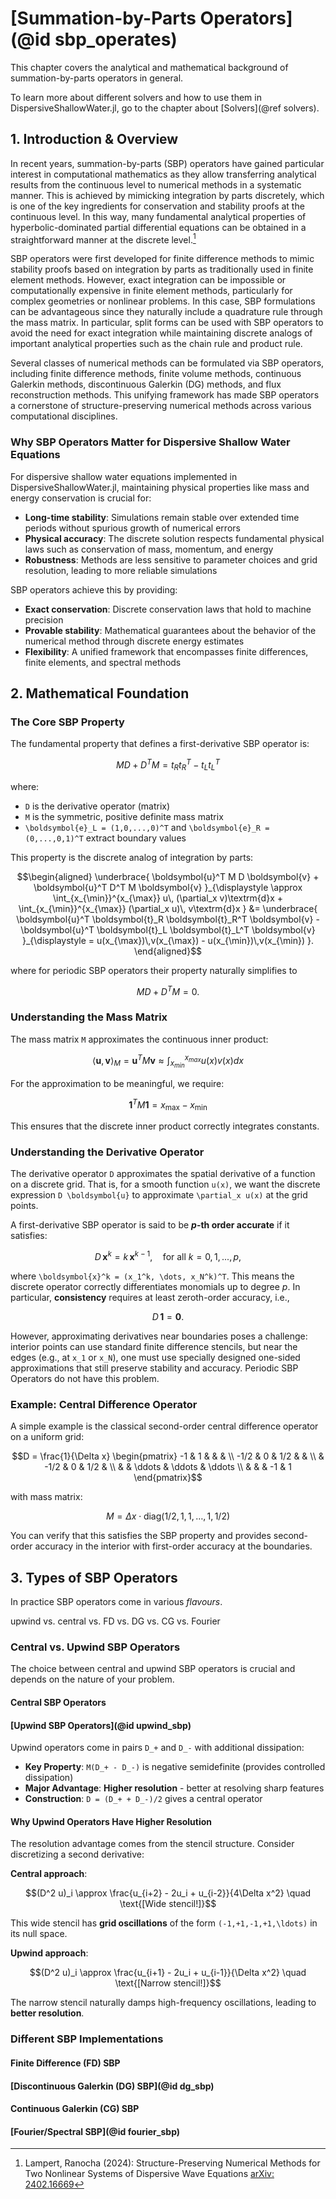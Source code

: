 # [Summation-by-Parts Operators](@id sbp_operates)

This chapter covers the analytical and mathematical background of summation-by-parts operators in general.

To learn more about different solvers and how to use them in DispersiveShallowWater.jl, go to the chapter about [Solvers](@ref solvers).

## 1. Introduction & Overview

In recent years, summation-by-parts (SBP) operators have gained particular interest in computational mathematics as they allow transferring analytical results from the continuous level to numerical methods in a systematic manner. This is achieved by mimicking integration by parts discretely, which is one of the key ingredients for conservation and stability proofs at the continuous level. In this way, many fundamental analytical properties of hyperbolic-dominated partial differential equations can be obtained in a straightforward manner at the discrete level.[^LampertRanocha2024]

SBP operators were first developed for finite difference methods to mimic stability proofs based on integration by parts as traditionally used in finite element methods. However, exact integration can be impossible or computationally expensive in finite element methods, particularly for complex geometries or nonlinear problems. In this case, SBP formulations can be advantageous since they naturally include a quadrature rule through the mass matrix. In particular, split forms can be used with SBP operators to avoid the need for exact integration while maintaining discrete analogs of important analytical properties such as the chain rule and product rule.

Several classes of numerical methods can be formulated via SBP operators, including finite difference methods, finite volume methods, continuous Galerkin methods, discontinuous Galerkin (DG) methods, and flux reconstruction methods. This unifying framework has made SBP operators a cornerstone of structure-preserving numerical methods across various computational disciplines.

### Why SBP Operators Matter for Dispersive Shallow Water Equations

For dispersive shallow water equations implemented in DispersiveShallowWater.jl, maintaining physical properties like mass and energy conservation is crucial for:

- **Long-time stability**: Simulations remain stable over extended time periods without spurious growth of numerical errors
- **Physical accuracy**: The discrete solution respects fundamental physical laws such as conservation of mass, momentum, and energy
- **Robustness**: Methods are less sensitive to parameter choices and grid resolution, leading to more reliable simulations

SBP operators achieve this by providing:

- **Exact conservation**: Discrete conservation laws that hold to machine precision
- **Provable stability**: Mathematical guarantees about the behavior of the numerical method through discrete energy estimates
- **Flexibility**: A unified framework that encompasses finite differences, finite elements, and spectral methods

[^LampertRanocha2024]:
    Lampert, Ranocha (2024):
    Structure-Preserving Numerical Methods for Two Nonlinear Systems of Dispersive Wave Equations
    [arXiv: 2402.16669](https://arxiv.org/abs/2402.16669)

## 2. Mathematical Foundation

### The Core SBP Property

The fundamental property that defines a first-derivative SBP operator is:

```math
MD + D^T M = t_R t_R^T - t_L t_L^T
```

where:

- ``D`` is the derivative operator (matrix)
- ``M`` is the symmetric, positive definite mass matrix
- ``\boldsymbol{e}_L = (1,0,...,0)^T`` and ``\boldsymbol{e}_R = (0,...,0,1)^T`` extract boundary values

This property is the discrete analog of integration by parts:

```math
\begin{aligned}
\underbrace{ \boldsymbol{u}^T M D \boldsymbol{v} + \boldsymbol{u}^T D^T M \boldsymbol{v} }_{\displaystyle \approx \int_{x_{\min}}^{x_{\max}} u\, (\partial_x v)\textrm{d}x + \int_{x_{\min}}^{x_{\max}} (\partial_x u)\, v\textrm{d}x } 
&= 
\underbrace{ \boldsymbol{u}^T \boldsymbol{t}_R \boldsymbol{t}_R^T \boldsymbol{v} - \boldsymbol{u}^T \boldsymbol{t}_L \boldsymbol{t}_L^T \boldsymbol{v} }_{\displaystyle = u(x_{\max})\,v(x_{\max}) - u(x_{\min})\,v(x_{\min}) }.
\end{aligned}
```

where for periodic SBP operators their property naturally simplifies to

```math
MD + D^T M = 0.
```

### Understanding the Mass Matrix

The mass matrix ``M`` approximates the continuous inner product:

```math
\langle \boldsymbol{u}, \boldsymbol{v} \rangle_M = \boldsymbol{u}^T M \boldsymbol{v} \approx \int_{x_{min}}^{x_{max}} u(x) v(x) dx
```

For the approximation to be meaningful, we require:

```math
\boldsymbol{1}^T M \boldsymbol{1} = x_{\max} - x_{\min}
```

This ensures that the discrete inner product correctly integrates constants.

### Understanding the Derivative Operator

The derivative operator ``D`` approximates the spatial derivative of a function on a discrete grid. That is, for a smooth function ``u(x)``, we want the discrete expression ``D \boldsymbol{u}`` to approximate ``\partial_x u(x)`` at the grid points.

A first-derivative SBP operator is said to be **$p$-th order accurate** if it satisfies:

```math
D\, \boldsymbol{x}^k = k\, \boldsymbol{x}^{k-1}, \quad \text{for all } k = 0, 1, ..., p,
```

where ``\boldsymbol{x}^k = (x_1^k, \dots, x_N^k)^T``. This means the discrete operator correctly differentiates monomials up to degree $p$. In particular, **consistency** requires at least zeroth-order accuracy, i.e.,

```math
D\, \boldsymbol{1} = \boldsymbol{0}.
```

However, approximating derivatives near boundaries poses a challenge: interior points can use standard finite difference stencils, but near the edges (e.g., at `x_1` or `x_N`), one must use specially designed one-sided approximations that still preserve stability and accuracy. Periodic SBP Operators do not have this problem.



### Example: Central Difference Operator

A simple example is the classical second-order central difference operator on a uniform grid:

```math
D = \frac{1}{\Delta x} \begin{pmatrix}
-1 & 1 & & & \\
-1/2 & 0 & 1/2 & & \\
& -1/2 & 0 & 1/2 & \\
& & \ddots & \ddots & \ddots \\
& & & -1 & 1
\end{pmatrix}
```

with mass matrix:

```math
M = \Delta x \cdot \text{diag}(1/2, 1, 1, \ldots, 1, 1/2)
```

You can verify that this satisfies the SBP property and provides second-order accuracy in the interior with first-order accuracy at the boundaries.

## 3. Types of SBP Operators

In practice SBP operators come in various *flavours*. 

upwind vs. central vs. FD vs. DG vs. CG vs. Fourier

### Central vs. Upwind SBP Operators

The choice between central and upwind SBP operators is crucial and depends on the nature of your problem.

#### Central SBP Operators


#### [Upwind SBP Operators](@id upwind_sbp)

Upwind operators come in pairs ``D_+`` and ``D_-`` with additional dissipation:
- **Key Property**: ``M(D_+ - D_-)`` is negative semidefinite (provides controlled dissipation)
- **Major Advantage**: **Higher resolution** - better at resolving sharp features
- **Construction**: ``D = (D_+ + D_-)/2`` gives a central operator

#### Why Upwind Operators Have Higher Resolution

The resolution advantage comes from the stencil structure. Consider discretizing a second derivative:

**Central approach**:

```math
(D^2 u)_i \approx \frac{u_{i+2} - 2u_i + u_{i-2}}{4\Delta x^2} \quad \text{[Wide stencil!]}
```

This wide stencil has **grid oscillations** of the form ``(-1,+1,-1,+1,\ldots)`` in its null space.

**Upwind approach**:

```math
(D^2 u)_i \approx \frac{u_{i+1} - 2u_i + u_{i-1}}{\Delta x^2} \quad \text{[Narrow stencil!]}
```

The narrow stencil naturally damps high-frequency oscillations, leading to **better resolution**.

### Different SBP Implementations

#### Finite Difference (FD) SBP

#### [Discontinuous Galerkin (DG) SBP](@id dg_sbp)

#### Continuous Galerkin (CG) SBP

#### [Fourier/Spectral SBP](@id fourier_sbp)


